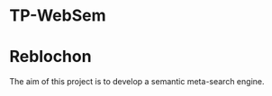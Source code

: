 # TP-WebSem
<h1> Reblochon </h1>
The aim of this project is to develop a semantic meta-search engine.
